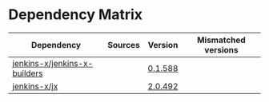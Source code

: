 # Dependency Matrix

Dependency | Sources | Version | Mismatched versions
---------- | ------- | ------- | -------------------
[jenkins-x/jenkins-x-builders](https://github.com/jenkins-x/jenkins-x-builders) |  | [0.1.588]() | 
[jenkins-x/jx](https://github.com/jenkins-x/jx) |  | [2.0.492](https://github.com/jenkins-x/jx/releases/tag/v2.0.492) | 
